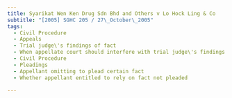 ```yaml
---
title: Syarikat Wen Ken Drug Sdn Bhd and Others v Lo Hock Ling & Co 
subtitle: "[2005] SGHC 205 / 27\_October\_2005"
tags:
  - Civil Procedure
  - Appeals
  - Trial judge\'s findings of fact
  - When appellate court should interfere with trial judge\'s findings of fact
  - Civil Procedure
  - Pleadings
  - Appellant omitting to plead certain fact
  - Whether appellant entitled to rely on fact not pleaded

---
```


